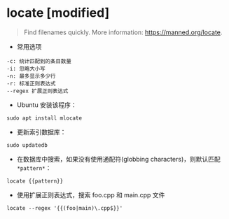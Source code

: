 # locate [modified]

> Find filenames quickly.
> More information: <https://manned.org/locate>.

- 常用选项

```
-c: 统计匹配到的条目数量
-i: 忽略大小写
-n: 最多显示多少行
-r: 标准正则表达式
--regex 扩展正则表达式
```

- Ubuntu 安装该程序：

`sudo apt install mlocate`

- 更新索引数据库：

`sudo updatedb`

- 在数据库中搜索，如果没有使用通配符(globbing characters)，则默认匹配 `*pattern*`：

`locate {{pattern}}`

- 使用扩展正则表达式，搜索 foo.cpp 和 main.cpp 文件

`locate --regex '{{(foo|main)\.cpp$}}'`

